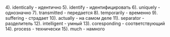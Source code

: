 4). identically - идентично
5). identify - идентифицировать
6). uniquely - однозначно
7). transmitted - передается
8). temporarily - временно
9). suffering - страдает
10). actually - на самом деле
11). separator - разделитель
12). intelligent - умный
13). coresponding - соответствующий
14). process - технически
15). much - намного